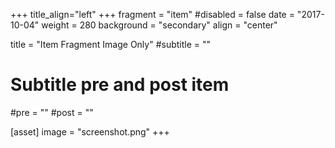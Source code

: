 +++
title_align="left"
+++
fragment = "item"
#disabled = false
date = "2017-10-04"
weight = 280
background = "secondary"
align = "center"

title = "Item Fragment Image Only"
#subtitle = ""

# Subtitle pre and post item
#pre = ""
#post = ""

[asset]
  image = "screenshot.png"
+++
